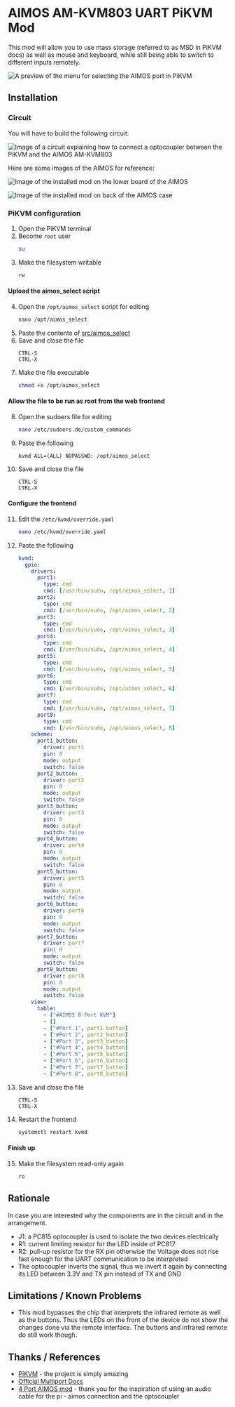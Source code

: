 # AIMOS AM-KVM803 UART PiKVM Mod

This mod will allow you to use mass storage (referred to as MSD in PiKVM docs) as well as mouse and keyboard, while still being able to switch to different inputs remotely.

![A preview of the menu for selecting the AIMOS port in PiKVM](docs/ui-preview.png)

## Installation

### Circuit

You will have to build the following circuit:

![Image of a circuit explaining how to connect a optocoupler between the PiKVM and the AIMOS AM-KVM803](circuit/circuit.png)

Here are some images of the AIMOS for reference:

![Image of the installed mod on the lower board of the AIMOS](docs/mod.jpg)

![Image of the installed mod on back of the AIMOS case](docs/mod2.jpg)

### PiKVM configuration

1. Open the PiKVM terminal
2. Become `root` user
   ```bash
   su
   ```
3. Make the filesystem writable
   ```bash
   rw
   ```

#### Upload the aimos_select script

4. Open the `/opt/aimos_select` script for editing
   ```bash
   nano /opt/aimos_select
   ```
5. Paste the contents of [src/aimos_select](src/aimos_select)
6. Save and close the file
   ```
   CTRL-S
   CTRL-X
   ```
7. Make the file executable
   ```bash
   chmod +x /opt/aimos_select
   ```

#### Allow the file to be run as root from the web frontend

8. Open the sudoers file for editing
   ```bash
   nano /etc/sudoers.de/custom_commands
   ```
9. Paste the following
   ```
   kvmd ALL=(ALL) NOPASSWD: /opt/aimos_select
   ```
10. Save and close the file
    ```
    CTRL-S
    CTRL-X
    ```

#### Configure the frontend

11. Edit the `/etc/kvmd/override.yaml`
    ```bash
    nano /etc/kvmd/override.yaml
    ```
12. Paste the following
    ```yaml
    kvmd:
      gpio:
        drivers:
          port1:
            type: cmd
            cmd: [/usr/bin/sudo, /opt/aimos_select, 1]
          port2:
            type: cmd
            cmd: [/usr/bin/sudo, /opt/aimos_select, 2]
          port3:
            type: cmd
            cmd: [/usr/bin/sudo, /opt/aimos_select, 3]
          port4:
            type: cmd
            cmd: [/usr/bin/sudo, /opt/aimos_select, 4]
          port5:
            type: cmd
            cmd: [/usr/bin/sudo, /opt/aimos_select, 5]
          port6:
            type: cmd
            cmd: [/usr/bin/sudo, /opt/aimos_select, 6]
          port7:
            type: cmd
            cmd: [/usr/bin/sudo, /opt/aimos_select, 7]
          port8:
            type: cmd
            cmd: [/usr/bin/sudo, /opt/aimos_select, 8]
        scheme:
          port1_button:
            driver: port1
            pin: 0
            mode: output
            switch: false
          port2_button:
            driver: port2
            pin: 0
            mode: output
            switch: false
          port3_button:
            driver: port3
            pin: 0
            mode: output
            switch: false
          port4_button:
            driver: port4
            pin: 0
            mode: output
            switch: false
          port5_button:
            driver: port5
            pin: 0
            mode: output
            switch: false
          port6_button:
            driver: port6
            pin: 0
            mode: output
            switch: false
          port7_button:
            driver: port7
            pin: 0
            mode: output
            switch: false
          port8_button:
            driver: port8
            pin: 0
            mode: output
            switch: false
        view:
          table:
            - ["#AIMOS 8-Port KVM"]
            - []
            - ["#Port 1", port1_button]
            - ["#Port 2", port2_button]
            - ["#Port 3", port3_button]
            - ["#Port 4", port4_button]
            - ["#Port 5", port5_button]
            - ["#Port 6", port6_button]
            - ["#Port 7", port7_button]
            - ["#Port 8", port8_button]
    ```
13. Save and close the file
    ```
    CTRL-S
    CTRL-X
    ```
14. Restart the frontend
    ```bash
    systemctl restart kvmd
    ```

#### Finish up

15. Make the filesystem read-only again
    ```bash
    ro
    ```

## Rationale

In case you are interested why the components are in the circuit and in the arrangement.

- J1: a PC815 optocoupler is used to isolate the two devices electrically
- R1: current limiting resistor for the LED inside of PC817
- R2: pull-up resistor for the RX pin otherwise the Voltage does not rise fast enough for the UART communication to be interpreted
- The optocoupler inverts the signal, thus we invert it again by connecting its LED between 3.3V and TX pin instead of TX and GND

## Limitations / Known Problems

- This mod bypasses the chip that interprets the infrared remote as well as the buttons. Thus the LEDs on the front of the device do not show the changes done via the remote interface. The buttons and infrared remote do still work though.

## Thanks / References

- [PiKVM](https://github.com/pikvm/pikvm) - the project is simply amazing
- [Official Multiport Docs](https://docs.pikvm.org/multiport/#list-of-tested-kvms)
- [4 Port AIMOS mod](https://github.com/pikvm/pikvm/issues/371) - thank you for the inspiration of using an audio cable for the pi - aimos connection and the optocoupler
